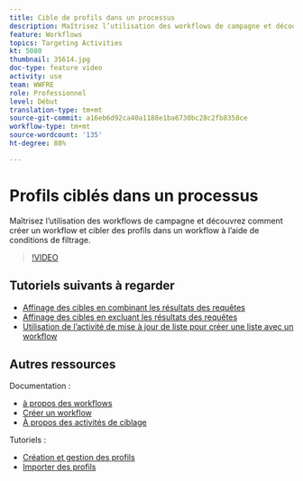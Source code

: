 ```yaml
---
title: Cible de profils dans un processus
description: Maîtrisez l’utilisation des workflows de campagne et découvrez comment créer un workflow et cibler des profils dans un workflow à l’aide de conditions de filtrage.
feature: Workflows
topics: Targeting Activities
kt: 5080
thumbnail: 35614.jpg
doc-type: feature video
activity: use
team: WWFRE
role: Professionnel
level: Début
translation-type: tm+mt
source-git-commit: a16eb6d92ca40a1188e1ba6730bc28c2fb8358ce
workflow-type: tm+mt
source-wordcount: '135'
ht-degree: 88%

---
```



# Profils ciblés dans un processus

Maîtrisez l’utilisation des workflows de campagne et découvrez comment créer un workflow et cibler des profils dans un workflow à l’aide de conditions de filtrage.

>[!VIDEO](https://video.tv.adobe.com/v/35614?quality=12)

## Tutoriels suivants à regarder

* [Affinage des cibles en combinant les résultats des requêtes](/help/automating-with-workflows/refining-targets-by-combining-query-results.md)
* [Affinage des cibles en excluant les résultats des requêtes](/help/automating-with-workflows/refining-targets-by-excluding-query-results.md)
* [Utilisation de l’activité de mise à jour de liste pour créer une liste avec un workflow](/help/automating-with-workflows/using-the-update-list-activity.md)

## Autres ressources

Documentation :

* [à propos des workflows](https://docs.adobe.com/content/help/fr-FR/campaign-classic/using/automating-with-workflows/introduction/about-workflows.html)
* [Créer un workflow](https://docs.adobe.com/content/help/fr-FR/campaign-classic-learn/tutorials/getting-started/creating-a-workflow.html)
* [À propos des activités de ciblage](https://docs.adobe.com/content/help/fr-FR/campaign-classic/using/automating-with-workflows/targeting-activities/about-targeting-activities.html)

Tutoriels :

* [Création et gestion des profils](/help/profile-management/create-and-manage-profiles.md)
* [Importer des profils](/help/data-management/importing-profiles.md)   
